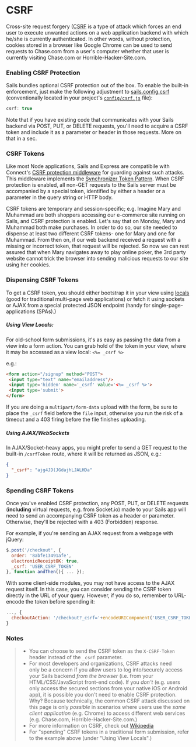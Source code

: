 # CSRF

Cross-site request forgery ([CSRF](https://www.owasp.org/index.php/Cross-Site_Request_Forgery_(CSRF)) is a type of attack which forces an end user to execute unwanted actions on a web application backend with which he/she is currently authenticated.  In other words, without protection, cookies stored in a browser like Google Chrome can be used to send requests to Chase.com from a user's computer whether that user is currently visiting Chase.com or Horrible-Hacker-Site.com.

### Enabling CSRF Protection

Sails bundles optional CSRF protection out of the box. To enable the built-in enforcement, just make the following adjustment to [sails.config.csrf](http://sailsjs.org/documentation/reference/Configuration/CSRF.html) (conventionally located in your project's [`config/csrf.js`](http://sailsjs.org/documentation/anatomy/myApp/config/csrf.js.html) file):

```js
csrf: true
```

Note that if you have existing code that communicates with your Sails backend via POST, PUT, or DELETE requests, you'll need to acquire a CSRF token and include it as a parameter or header in those requests.  More on that in a sec.



### CSRF Tokens

Like most Node applications, Sails and Express are compatibile with Connect's [CSRF protection middleware](http://www.senchalabs.org/connect/csrf.html) for guarding against such attacks.  This middleware implements the [Synchronizer Token Pattern](https://www.owasp.org/index.php/Cross-Site_Request_Forgery_%28CSRF%29_Prevention_Cheat_Sheet#General_Recommendation:_Synchronizer_Token_Pattern).  When CSRF protection is enabled, all non-GET requests to the Sails server must be accompanied by a special token, identified by either a header or a parameter in the query string or HTTP body.

CSRF tokens are temporary and session-specific; e.g. Imagine Mary and Muhammad are both shoppers accessing our e-commerce site running on Sails, and CSRF protection is enabled.  Let's say that on Monday, Mary and Muhammad both make purchases.  In order to do so, our site needed to dispense at least two different CSRF tokens- one for Mary and one for Muhammad.  From then on, if our web backend received a request with a missing or incorrect token, that request will be rejected. So now we can rest assured that when Mary navigates away to play online poker, the 3rd party website cannot trick the browser into sending malicious requests to our site using her cookies.

### Dispensing CSRF Tokens

To get a CSRF token, you should either bootstrap it in your view using [locals](http://sailsjs.org/documentation/concepts/Views/Locals.html) (good for traditional multi-page web applications) or fetch it using sockets or AJAX from a special protected JSON endpoint (handy for single-page-applications (SPAs).)


##### Using View Locals:

For old-school form submissions, it's as easy as passing the data from a view into a form action.  You can grab hold of the token in your view, where it may be accessed as a view local: `<%= _csrf %>`

e.g.:
```html
<form action="/signup" method="POST">
 <input type="text" name="emailaddress"/>
 <input type='hidden' name='_csrf' value='<%= _csrf %>'>
 <input type='submit'>
</form>
```
If you are doing a `multipart/form-data` upload with the form, be sure to place the `_csrf` field before the `file` input, otherwise you run the risk of a timeout and a 403 firing before the file finishes uploading.





##### Using AJAX/WebSockets

In AJAX/Socket-heavy apps, you might prefer to send a GET request to the built-in `/csrfToken` route, where it will be returned as JSON, e.g.:

```json
{
  "_csrf": "ajg4JD(JGdajhLJALHDa"
}
```




### Spending CSRF Tokens

Once you've enabled CSRF protection, any POST, PUT, or DELETE requests (**including** virtual requests, e.g. from Socket.io) made to your Sails app will need to send an accompanying CSRF token as a header or parameter.  Otherwise, they'll be rejected with a 403 (Forbidden) response.

For example, if you're sending an AJAX request from a webpage with jQuery:
```js
$.post('/checkout', {
  order: '8abfe13491afe',
  electronicReceiptOK: true,
  _csrf: 'USER_CSRF_TOKEN'
}, function andThen(){ ... });
```

With some client-side modules, you may not have access to the AJAX request itself. In this case, you can consider sending the CSRF token directly in the URL of your query. However, if you do so, remember to URL-encode the token before spending it:
```js
..., {
  checkoutAction: '/checkout?_csrf='+encodeURIComponent('USER_CSRF_TOKEN')
}
```



### Notes

> + You can choose to send the CSRF token as the `X-CSRF-Token` header instead of the `_csrf` parameter.
> + For most developers and organizations, CSRF attacks need only be a concern if you allow users to log into/securely access your Sails backend _from the browser_ (i.e. from your HTML/CSS/JavaScript front-end code). If you _don't_ (e.g. users only access the secured sections from your native iOS or Android app), it is possible you don't need to enable CSRF protection.  Why?  Because technically, the common CSRF attack discussed on this page is only _possible_ in scenarios where users use the _same client application_ (e.g. Chrome) to access different web services (e.g. Chase.com, Horrible-Hacker-Site.com.)
> + For more information on CSRF, check out [Wikipedia](http://en.wikipedia.org/wiki/Cross-site_request_forgery)
> + For "spending" CSRF tokens in a traditional form submission, refer to the example above (under "Using View Locals".)


<docmeta name="displayName" value="CSRF">
